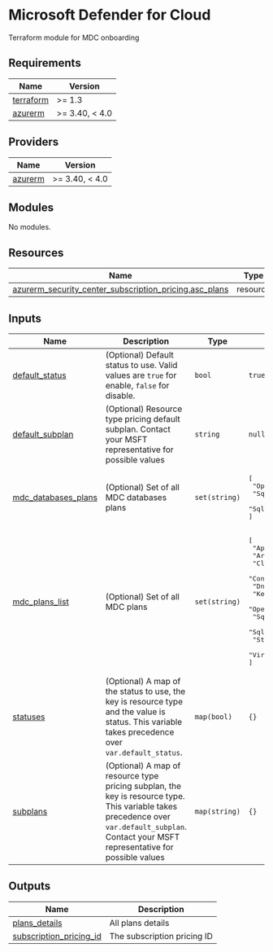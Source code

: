 # Microsoft Defender for Cloud

Terraform module for MDC onboarding

<!-- BEGIN_TF_DOCS -->
## Requirements

| Name                                                                      | Version        |
|---------------------------------------------------------------------------|----------------|
| <a name="requirement_terraform"></a> [terraform](#requirement\_terraform) | >= 1.3         |
| <a name="requirement_azurerm"></a> [azurerm](#requirement\_azurerm)       | >= 3.40, < 4.0 |

## Providers

| Name                                                          | Version        |
|---------------------------------------------------------------|----------------|
| <a name="provider_azurerm"></a> [azurerm](#provider\_azurerm) | >= 3.40, < 4.0 |

## Modules

No modules.

## Resources

| Name                                                                                                                                                                           | Type     |
|--------------------------------------------------------------------------------------------------------------------------------------------------------------------------------|----------|
| [azurerm_security_center_subscription_pricing.asc_plans](https://registry.terraform.io/providers/hashicorp/azurerm/latest/docs/resources/security_center_subscription_pricing) | resource |

## Inputs

| Name                                                                                            | Description                                                                                                                                                                                  | Type          | Default                                                                                                                                                                                                                                                          | Required |
|-------------------------------------------------------------------------------------------------|----------------------------------------------------------------------------------------------------------------------------------------------------------------------------------------------|---------------|------------------------------------------------------------------------------------------------------------------------------------------------------------------------------------------------------------------------------------------------------------------|:--------:|
| <a name="input_default_status"></a> [default\_status](#input\_default\_status)                  | (Optional) Default status to use. Valid values are `true` for enable, `false` for disable.                                                                                                   | `bool`        | `true`                                                                                                                                                                                                                                                           |    no    |
| <a name="input_default_subplan"></a> [default\_subplan](#input\_default\_subplan)               | (Optional) Resource type pricing default subplan. Contact your MSFT representative for possible values                                                                                       | `string`      | `null`                                                                                                                                                                                                                                                           |    no    |
| <a name="input_mdc_databases_plans"></a> [mdc\_databases\_plans](#input\_mdc\_databases\_plans) | (Optional) Set of all MDC databases plans                                                                                                                                                    | `set(string)` | <pre>[<br>  "OpenSourceRelationalDatabases",<br>  "SqlServers",<br>  "SqlServerVirtualMachines"<br>]</pre>                                                                                                                                                       |    no    |
| <a name="input_mdc_plans_list"></a> [mdc\_plans\_list](#input\_mdc\_plans\_list)                | (Optional) Set of all MDC plans                                                                                                                                                              | `set(string)` | <pre>[<br>  "AppServices",<br>  "Arm",<br>  "CloudPosture",<br>  "Containers",<br>  "Dns",<br>  "KeyVaults",<br>  "OpenSourceRelationalDatabases",<br>  "SqlServers",<br>  "SqlServerVirtualMachines",<br>  "StorageAccounts",<br>  "VirtualMachines"<br>]</pre> |    no    |
| <a name="input_statuses"></a> [statuses](#input\_statuses)                                      | (Optional) A map of the status to use, the key is resource type and the value is status. This variable takes precedence over `var.default_status`.                                           | `map(bool)`   | `{}`                                                                                                                                                                                                                                                             |    no    |
| <a name="input_subplans"></a> [subplans](#input\_subplans)                                      | (Optional) A map of resource type pricing subplan, the key is resource type. This variable takes precedence over `var.default_subplan`. Contact your MSFT representative for possible values | `map(string)` | `{}`                                                                                                                                                                                                                                                             |    no    |

## Outputs

| Name                                                                                                          | Description                 |
|---------------------------------------------------------------------------------------------------------------|-----------------------------|
| <a name="output_plans_details"></a> [plans\_details](#output\_plans\_details)                                 | All plans details           |
| <a name="output_subscription_pricing_id"></a> [subscription\_pricing\_id](#output\_subscription\_pricing\_id) | The subscription pricing ID |
<!-- END_TF_DOCS -->
